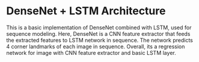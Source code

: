 # DenseNet + LSTM Architecture #

This is a basic implementation of DenseNet combined with LSTM, used for sequence modeling. 
Here, DenseNet is a CNN feature extractor that feeds the extracted features to LSTM network in sequence. The network predicts 4 corner landmarks of each image in sequence. Overall, its a regression network for image with CNN feature extractor and basic LSTM layer.
